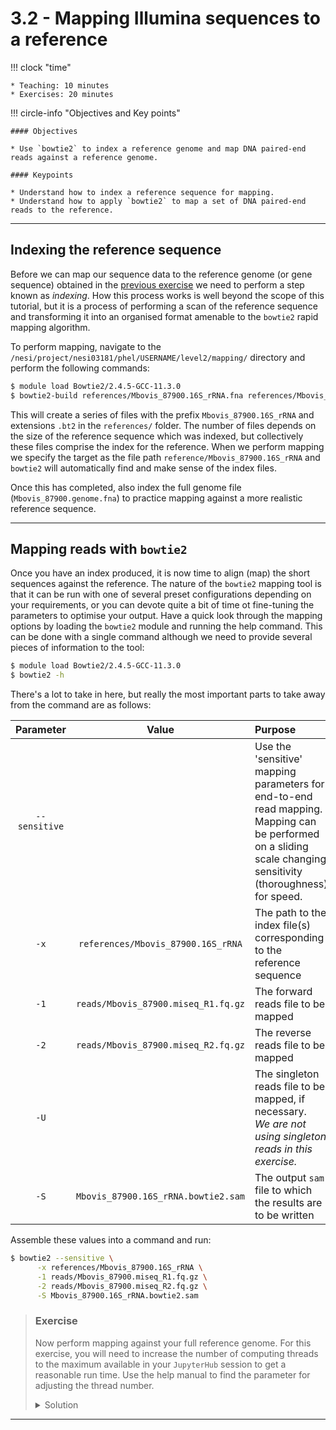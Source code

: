 # 3.2 - Mapping Illumina sequences to a reference

!!! clock "time"

    * Teaching: 10 minutes
    * Exercises: 20 minutes

!!! circle-info "Objectives and Key points"

    #### Objectives
    
    * Use `bowtie2` to index a reference genome and map DNA paired-end reads against a reference genome.
    
    #### Keypoints
    
    * Understand how to index a reference sequence for mapping.
    * Understand how to apply `bowtie2` to map a set of DNA paired-end reads to the reference.

---

## Indexing the reference sequence

Before we can map our sequence data to the reference genome (or gene sequence) obtained in the [previous exercise](./31_coverage_mapping.md#obtaining-a-reference-sequence) we need to perform a step known as *indexing*. How this process works is well beyond the scope of this tutorial, but it is a process of performing a scan of the reference sequence and transforming it into an organised format amenable to the `bowtie2` rapid mapping algorithm.

To perform mapping, navigate to the `/nesi/project/nesi03181/phel/USERNAME/level2/mapping/` directory and perform the following commands:
 
```bash
$ module load Bowtie2/2.4.5-GCC-11.3.0
$ bowtie2-build references/Mbovis_87900.16S_rRNA.fna references/Mbovis_87900.16S_rRNA
```

This will create a series of files with the prefix `Mbovis_87900.16S_rRNA` and extensions `.bt2` in the `references/` folder. The number of files depends on the size of the reference sequence which was indexed, but collectively these files comprise the index for the reference. When we perform mapping we specify the target as the file path `reference/Mbovis_87900.16S_rRNA` and `bowtie2` will automatically find and make sense of the index files.

Once this has completed, also index the full genome file (`Mbovis_87900.genome.fna`) to practice mapping against a more realistic reference sequence.

---

## Mapping reads with `bowtie2`

Once you have an index produced, it is now time to align (map) the short sequences against the reference. The nature of the `bowtie2` mapping tool is that it can be run with one of several preset configurations depending on your requirements, or you can devote quite a bit of time ot fine-tuning the parameters to optimise your output. Have a quick look through the mapping options by loading the `bowtie2` module and running the help command. This can be done with a single command although we need to provide several pieces of information to the tool:

```bash
$ module load Bowtie2/2.4.5-GCC-11.3.0
$ bowtie2 -h
```

There's a lot to take in here, but really the most important parts to take away from the command are as follows:

|Parameter|Value|Purpose|
|:---:|:---:|:---|
|`--sensitive`||Use the 'sensitive' mapping parameters for end-to-end read mapping.<br />Mapping can be performed on a sliding scale changing sensitivity (thoroughness) for speed.|
|`-x`|`references/Mbovis_87900.16S_rRNA`|The path to the index file(s) corresponding to the reference sequence|
|`-1`|`reads/Mbovis_87900.miseq_R1.fq.gz`|The forward reads file to be mapped|
|`-2`|`reads/Mbovis_87900.miseq_R2.fq.gz`|The reverse reads file to be mapped|
|`-U`||The singleton reads file to be mapped, if necessary.<br />*We are not using singleton reads in this exercise.*|
|`-S`|`Mbovis_87900.16S_rRNA.bowtie2.sam`|The output `sam` file to which the results are to be written|

Assemble these values into a command and run:

```bash
$ bowtie2 --sensitive \
      -x references/Mbovis_87900.16S_rRNA \
      -1 reads/Mbovis_87900.miseq_R1.fq.gz \
      -2 reads/Mbovis_87900.miseq_R2.fq.gz \
      -S Mbovis_87900.16S_rRNA.bowtie2.sam
```

> ### Exercise
>
> Now perform mapping against your full reference genome. For this exercise, you will need to increase the number of computing threads to the maximum available in your `JupyterHub` session to get a reasonable run time. Use the help manual to find the parameter for adjusting the thread number.
>
> <details>
> <summary>Solution</summary>
>
> ```bash
> $ module load Bowtie2/2.4.5-GCC-11.3.0
>
> # Where 'N' is the number of threads available in your JupyterHub session
> $ bowtie2 --sensitive \
>       --threads N \
>       -x references/Mbovis_87900.genome \
>       -1 reads/Mbovis_87900.miseq_R1.fq.gz \
>       -2 reads/Mbovis_87900.miseq_R2.fq.gz \
>       -S Mbovis_87900.genome.bowtie2.sam
> ```
>
> </details>

---
